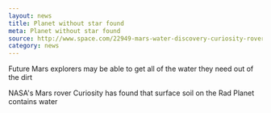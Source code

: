 ```yaml
---
layout: news
title: Planet without star found
meta: Planet without star found
source: http://www.space.com/22949-mars-water-discovery-curiosity-rover.html
category: news
---
```


Future Mars explorers may be able to get all of the water they need out of the dirt

NASA's Mars rover Curiosity has found that surface soil on the Rad Planet contains water 